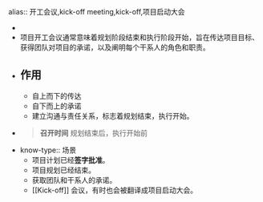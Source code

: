 alias:: 开工会议,kick-off meeting,kick-off,项目启动大会

-
- 项目开工会议通常意味着规划阶段结束和执行阶段开始，旨在传达项目目标、获得团队对项目的承诺，以及阐明每个干系人的角色和职责。
- ## 作用
	- 自上而下的传达
	- 自下而上的承诺
	- 建立沟通与责任关系，标志着规划结束，执行开始。
- > **召开时间**
  规划结束后，执行开始前
- know-type:: 场景
	- 项目计划已经**签字批准**。
	- 项目规划已经结束。
	- 获取团队和干系人的承诺。
	- [[Kick-off]] 会议，有时也会被翻译成项目启动大会。